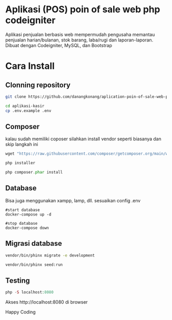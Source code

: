 # Aplikasi (POS) poin of sale web php codeigniter
Aplikasi penjualan berbasis web mempermudah pengusaha memantau penjualan harian/bulanan, stok barang, laba/rugi dan laporan-laporan. Dibuat dengan Codeigniter, MySQL, dan Bootstrap

# Cara Install

## Clonning repository

```bash
git clone https://github.com/danangkonang/aplication-poin-of-sale-web-php-codeigniter.git aplikasi-kasir

cd aplikasi-kasir
cp .env.example .env
```

## Composer

kalau sudah memiliki coposer silahkan install vendor seperti biasanya dan skip langkah ini 

```php
wget "https://raw.githubusercontent.com/composer/getcomposer.org/main/web/installer"

php installer

php composer.phar install
```

## Database
Bisa juga menggunakan xampp, lamp, dll. sesuaikan config .env
```
#start database
docker-compose up -d

#stop database
docker-compose down
```

## Migrasi database

```bash
vendor/bin/phinx migrate -e development

vendor/bin/phinx seed:run
```

## Testing

```php
php -S localhost:8080
```

Akses http://localhost:8080 di browser

Happy Coding

<!-- danangkonang21@gmail.com -->
